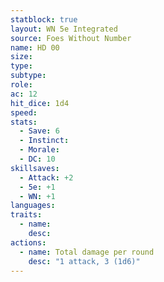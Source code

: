 ```yaml
---
statblock: true
layout: WN 5e Integrated
source: Foes Without Number
name: HD 00
size: 
type: 
subtype: 
role: 
ac: 12
hit_dice: 1d4
speed: 
stats:
  - Save: 6
  - Instinct: 
  - Morale:
  - DC: 10
skillsaves:
  - Attack: +2
  - 5e: +1
  - WN: +1
languages: 
traits:
  - name: 
    desc: 
actions:
  - name: Total damage per round
    desc: "1 attack, 3 (1d6)"
---
```


